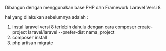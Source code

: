 Dibangun dengan menggunakan base PHP dan Framework Laravel Versi 8

hal yang dilakukan sebelumnya adalah :
1. instal laravel versi 8 terlebih dahulu dengan cara 
    composer create-project laravel/laravel --prefer-dist nama_project
2. composer install
3. php artisan migrate
